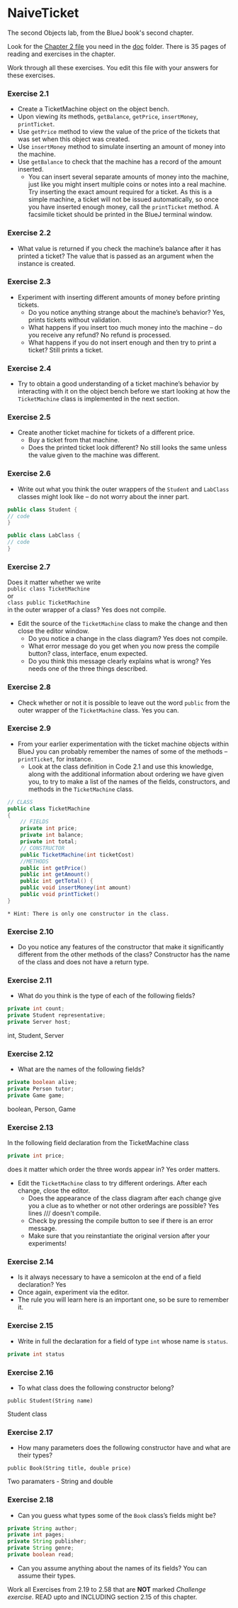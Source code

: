 # NaiveTicket

The second Objects lab, from the BlueJ book's second chapter.

Look for the [Chapter 2 file](./doc/BlueJ-objects-first-ch2.pdf) you need in the [doc](./doc) folder.
There is 35 pages of reading and exercises in the chapter.

Work through all these exercises. You edit this file with your answers for these exercises.

### Exercise 2.1
* Create a TicketMachine object on the object bench.
* Upon viewing its methods, `getBalance`, `getPrice`, `insertMoney`, `printTicket`.
* Use `getPrice` method to view the value of the price of the tickets that was set when this object was created.
* Use `insertMoney` method to simulate inserting an amount of money into the machine.
* Use `getBalance` to check that the machine has a record of the amount inserted.
	* You can insert several separate amounts of money into the machine, just like you might insert multiple coins or notes into a real machine. Try inserting the exact amount required for a ticket. As this is a simple machine, a ticket will not be issued automatically, so once you have inserted enough money, call the `printTicket` method. A facsimile ticket should be printed in the BlueJ terminal window.

### Exercise 2.2
* What value is returned if you check the machine’s balance after it has printed a ticket?
The value that is passed as an argument when the instance is created.

### Exercise 2.3
* Experiment with inserting different amounts of money before printing tickets.
	* Do you notice anything strange about the machine’s behavior? 
	Yes, prints tickets without validation.
	* What happens if you insert too much money into the machine – do you receive any refund?
	No refund is processed.
	* What happens if you do not insert enough and then try to print a ticket?
	Still prints a ticket.

### Exercise 2.4
* Try to obtain a good understanding of a ticket machine’s behavior by interacting with it on the object bench before we start looking at how the `TicketMachine` class is implemented in the next section.

### Exercise 2.5
* Create another ticket machine for tickets of a different price.
	* Buy a ticket from that machine.
	* Does the printed ticket look different?
	No still looks the same unless the value given to the machine was different.
	

### Exercise 2.6
* Write out what you think the outer wrappers of the `Student` and `LabClass` classes might look like – do not worry about the inner part.
```java
public class Student {
// code
}

public class LabClass {
// code 
}
```

### Exercise 2.7
Does it matter whether we write<br>
`public class TicketMachine`<br>
or<br>
`class public TicketMachine`<br>
in the outer wrapper of a class?
Yes does not compile.
	
* Edit the source of the `TicketMachine` class to make the change and then close the editor window.
	* Do you notice a change in the class diagram?
		Yes does not compile.
	* What error message do you get when you now press the compile button?
		class, interface, enum expected.
	* Do you think this message clearly explains what is wrong?
		Yes needs one of the three things described.

### Exercise 2.8
* Check whether or not it is possible to leave out the word `public` from the outer wrapper of the `TicketMachine` class.
Yes you can.

### Exercise 2.9
* From your earlier experimentation with the ticket machine objects within BlueJ you can probably remember the names of some of the methods – `printTicket`, for instance.
	* Look at the class definition in Code 2.1 and use this knowledge, along with the additional information about ordering we have given you, to try to make a list of the names of the fields, constructors, and methods in the `TicketMachine` class.
```java
// CLASS
public class TicketMachine
{
    // FIELDS	
    private int price;
    private int balance;
    private int total;
    // CONSTRUCTOR
    public TicketMachine(int ticketCost)
    //METHODS
    public int getPrice()
    public int getAmount() 
    public int getTotal() {
    public void insertMoney(int amount)
    public void printTicket()
}
```
	* Hint: There is only one constructor in the class.

### Exercise 2.10
* Do you notice any features of the constructor that make it significantly different from the other methods of the class?
Constructor has the name of the class and does not have a return type.
### Exercise 2.11
* What do you think is the type of each of the following fields?

```java
private int count;
private Student representative;
private Server host;
```
int, Student, Server

### Exercise 2.12
* What are the names of the following fields?

```java
private boolean alive;
private Person tutor;
private Game game;
```
boolean, Person, Game

### Exercise 2.13

In the following field declaration from the TicketMachine class<br>

```java
private int price;
```
does it matter which order the three words appear in?
Yes order matters. 
* Edit the `TicketMachine` class to try different orderings. After each change, close the editor.
	* Does the appearance of the class diagram after each change give you a clue as to whether or not other orderings are possible? 
Yes lines /// doesn't compile.
	* Check by pressing the compile button to see if there is an error message.
	* Make sure that you reinstantiate the original version after your experiments!

### Exercise 2.14
* Is it always necessary to have a semicolon at the end of a field declaration?
Yes
* Once again, experiment via the editor.
* The rule you will learn here is an important one, so be sure to remember it.


### Exercise 2.15
* Write in full the declaration for a field of type `int` whose name is `status`.
```java
private int status
```

### Exercise 2.16
* To what class does the following constructor belong?
```
public Student(String name)
```
Student class

### Exercise 2.17
* How many parameters does the following constructor have and what are their types?
```
public Book(String title, double price)
```
Two paramaters - String and double

### Exercise 2.18
* Can you guess what types some of the `Book` class’s fields might be?
```java
private String author;
private int pages;
private String publisher;
private String genre;
private boolean read;
```
* Can you assume anything about the names of its fields?
You can assume their types.

Work all Exercises from 2.19 to 2.58 that are **NOT** marked *Challenge exercise*.
READ upto and INCLUDING section 2.15 of this chapter.

